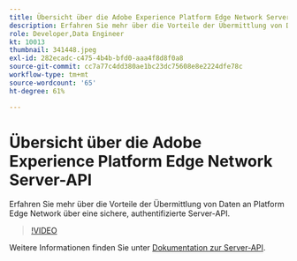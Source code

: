 ```yaml
---
title: Übersicht über die Adobe Experience Platform Edge Network Server-API
description: Erfahren Sie mehr über die Vorteile der Übermittlung von Daten an Platform Edge Network über eine sichere, authentifizierte Server-API.
role: Developer,Data Engineer
kt: 10013
thumbnail: 341448.jpeg
exl-id: 282ecadc-c475-4b4b-bfd0-aaa4f8d8f0a8
source-git-commit: cc7a77c4dd380ae1bc23dc75608e8e2224dfe78c
workflow-type: tm+mt
source-wordcount: '65'
ht-degree: 61%

---
```


# Übersicht über die Adobe Experience Platform Edge Network Server-API

Erfahren Sie mehr über die Vorteile der Übermittlung von Daten an Platform Edge Network über eine sichere, authentifizierte Server-API.

>[!VIDEO](https://video.tv.adobe.com/v/341448?quality=12&learn=on)

Weitere Informationen finden Sie unter [Dokumentation zur Server-API](https://experienceleague.adobe.com/docs/experience-platform/edge-network-server-api/overview.html?lang=de).
